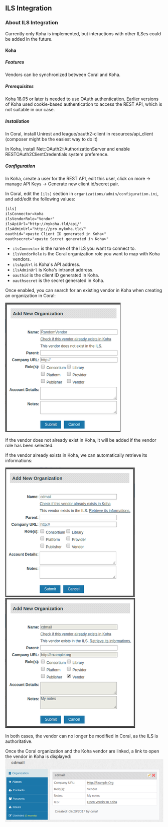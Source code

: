 ILS Integration
---------------------------------

### About ILS Integration

Currently only Koha is implemented, but interactions with other ILSes could be added in the future.

#### Koha

##### Features
Vendors can be synchronized between Coral and Koha.

##### Prerequisites

Koha 18.05 or later is needed to use OAuth authentication. Earlier versions of Koha used cookie-based authentication to access the REST API, which is not suitable in our case.

##### Installation
In Coral, install Unirest and league/oauth2-client in resources/api_client (composer might be the easiest way to do it)

In Koha, install Net::OAuth2::AuthorizationServer and enable RESTOAuth2ClientCredentials system preference.

##### Configuration
In Koha, create a user for the REST API, edit this user, click on more -> manage API Keys -> Generate new client id/secret pair.

In Coral, edit the `[ils]` section in `organizations/admin/configuration.ini`, and add/edit the following values:

```
[ils]
ilsConnector=koha
ilsVendorRole="Vendor"
ilsApiUrl="http://mykoha.tld/api/"
ilsAdminUrl="http://pro.mykoha.tld/"
oauthid="<paste Client ID generated in Koha>"
oauthsecret="<paste Secret generated in Koha>"
```

- `ilsConnector` is the name of the ILS you want to connect to.
- `ilsVendorRole` is the Coral organization role you want to map with Koha vendors.
- `ilsApiUrl` is Koha's API address.
- `ilsAdminUrl` is Koha's intranet address.
- `oauthid` is the client ID generated in Koha.
- `oauthsecret` is the secret generated in Koha.

Once enabled, you can search for an existing vendor in Koha when creating an organization in Coral:

![Vendor does not exist in koha](img/integration/integrationVendorCheck.png)

If the vendor does not already exist in Koha, it will be added if the vendor role has been selected.

If the vendor already exists in Koha, we can automatically retrieve its informations:

![Vendor exists in koha](img/integration/integrationVendorExists.png)
![Vendor is retrieved from koha](img/integration/integrationVendorRetrieve.png)

In both cases, the vendor can no longer be modified in Coral, as the ILS is authoritative.

Once the Coral organization and the Koha vendor are linked, a link to open the vendor in Koha is displayed:
![Vendor in Coral](img/integration/integrationVendorDisplay.png)

